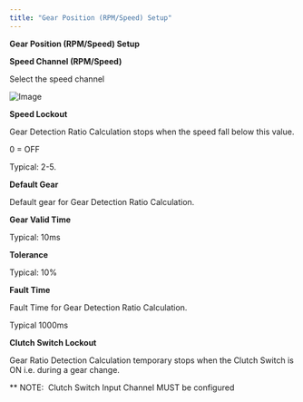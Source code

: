 ```yaml
---
title: "Gear Position (RPM/Speed) Setup"
---
```


**Gear Position (RPM/Speed) Setup**




**Speed Channel (RPM/Speed)**

Select the speed channel


![Image](</lib/NewItem875.png>)


**Speed Lockout**

Gear Detection Ratio Calculation stops when the speed fall below this value.


&#48; = OFF


Typical: 2-5.



**Default Gear**

Default gear for Gear Detection Ratio Calculation.&nbsp;



**Gear Valid Time**


Typical: 10ms



**Tolerance**


Typical: 10%



**Fault Time**


Fault Time for Gear Detection Ratio Calculation.


Typical 1000ms



**Clutch Switch Lockout**


Gear Ratio Detection Calculation temporary stops when the Clutch Switch is ON i.e. during a gear change.


\*\* NOTE:&nbsp; Clutch Switch Input Channel MUST be configured



